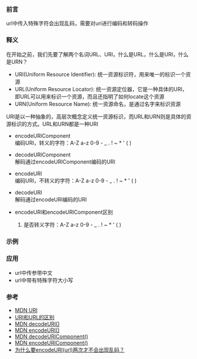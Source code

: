
### 前言  
url中传入特殊字符会出现乱码，需要对uri进行编码和转码操作

### 释义  
在开始之前，我们先要了解两个名词URL、URI，什么是URL，什么是URI，什么是URN？

- URI(Uniform Resource Identifier): 统一资源标识符，用来唯一的标识一个资源  
- URL(Uniform Resource Locator): 统一资源定位器，它是一种具体的URI，即URL可以用来标识一个资源，而且还指明了如何locate这个资源  
- URN(Uniform Resource Name): 统一资源命名，是通过名字来标识资源  

URI是以一种抽象的，高层次概念定义统一资源标识，而URL和URN则是具体的资源标识的方式。URL和URN都是一种URI

- encodeURIComponent  
  编码URI，转义的字符：A-Z a-z 0-9 - _ . ! ~ * ' ( )  
- decodeURIComponent  
  解码通过encodeURIComponent编码的URI

  
- encodeURI    
  编码URI，不转义的字符：A-Z a-z 0-9 - _ . ! ~ * ' ( )  
- decodeURI  
  解码通过encodeURI编码的URI 

- encodeURI和encodeURIComponent区别
  1. 是否转义字符：A-Z a-z 0-9 - _ . ! ~ * ' ( )  

### 示例  


### 应用  
- url中传参带中文
- url中带有特殊字符大小写


### 参考  
- [MDN URI](https://wiki.developer.mozilla.org/en-US/docs/Glossary/URI)  
- [URI和URL的区别](https://www.cnblogs.com/gaojing/archive/2012/02/04/2413626.html)
- [MDN decodeURI()](https://developer.mozilla.org/zh-CN/docs/Web/JavaScript/Reference/Global_Objects/decodeURI)  
- [MDN encodeURI()](https://developer.mozilla.org/zh-CN/docs/Web/JavaScript/Reference/Global_Objects/encodeURI)  
- [MDN decodeURIComponent()](https://developer.mozilla.org/zh-CN/docs/Web/JavaScript/Reference/Global_Objects/decodeURIComponent)  
- [MDN encodeURIComponent()](https://developer.mozilla.org/zh-CN/docs/Web/JavaScript/Reference/Global_Objects/encodeURIComponent)  
- [为什么要encodeURI(url)两次才不会出现乱码？](https://www.jianshu.com/p/831618a8e116)